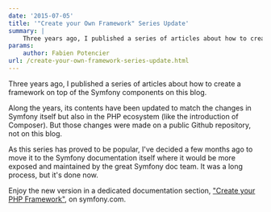 ```yaml
---
date: '2015-07-05'
title: '"Create your Own Framework" Series Update'
summary: |
    Three years ago, I published a series of articles about how to create a framework on top of the Symfony components. An updated version is now available.
params:
    author: Fabien Potencier
url: /create-your-own-framework-series-update.html
---
```


Three years ago, I published a series of articles about how to create a framework on top of the Symfony components on this blog.

Along the years, its contents have been updated to match the changes in Symfony itself but also in the PHP ecosystem (like the introduction of Composer). But those changes were made on a public Github repository, not on this blog.

As this series has proved to be popular, I've decided a few months ago to move it to the Symfony documentation itself where it would be more exposed and maintained by the great Symfony doc team. It was a long process, but it's done now.

Enjoy the new version in a dedicated documentation section, ["Create your PHP Framework"](http://symfony.com/doc/current/create_framework/index.html), on symfony.com.
